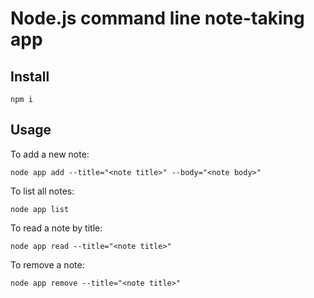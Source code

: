 # Node.js command line note-taking app

## Install
```
npm i
```

## Usage

To add a new note:
```
node app add --title="<note title>" --body="<note body>"
```

To list all notes:
```
node app list
```

To read a note by title:
```
node app read --title="<note title>"
```

To remove a note:
```
node app remove --title="<note title>"
```
